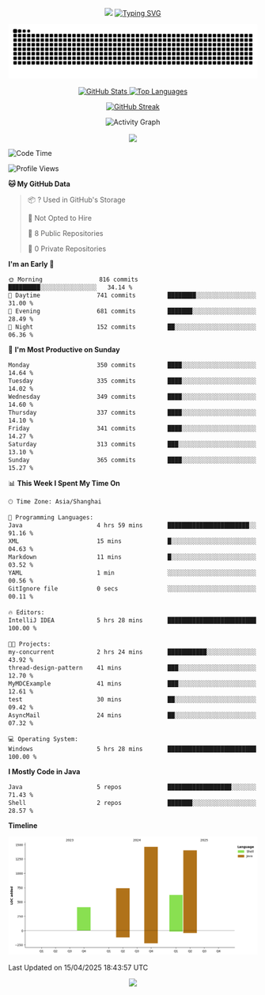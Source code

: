 <!-- -->

<p align="center">
<img src="https://capsule-render.vercel.app/api?type=waving&color=timeGradient&height=300&&section=header&text=HI%20THEME!&fontSize=90&fontAlign=50&fontAlignY=30&desc=I%20am%20AlfonsoKevin!&descAlign=50&descSize=30&descAlignY=60&animation=twinkling" />
    <a align="center" href="https://www.kaijavademo.top/"><img src="https://readme-typing-svg.demolab.com?font=Fira+Code&center=true&pause=1000&width=435&lines=Welcome+to+my+GitHub+profile+page!;%E6%AC%A2%E8%BF%8E%E6%9D%A5%E5%88%B0%E6%88%91%E7%9A%84GitHub%E4%B8%BB%E9%A1%B5%EF%BC%81" alt="Typing SVG" height=200 /> </a>
</p>
 <p align="center"><img src="https://raw.githubusercontent.com/AlfonsoKevin/AlfonsoKevin/output/github-contribution-grid-snake.svg"></p>

</p>


<p align="center" >
  <a href="https://github.com/AlfonsoKevin">  
    <img src="https://github-readme-stats.vercel.app/api/?username=AlfonsoKevin&layout=compact&border_radius=20" width="400"  alt="GitHub Stats" />
  </a>
  <a href="https://www.kaijavademo.top/">
    <img src="https://github-readme-stats.vercel.app/api/top-langs/?username=AlfonsoKevin&layout=compact&border_radius=20" width=400 alt="Top Languages"/>
  </a>
</p>


<p align="center">
    <a href="https://github.com/AlfonsoKevin">
    <img src="https://streak-stats.demolab.com?user=AlfonsoKevin&theme=transparent&hide_border=false%C2%A0%C2%A0%E5%81%87&short_numbers=false%C2%A0%C2%A0%E5%81%87&card_width=595&card_height=234" height="400"  alt="GitHub Streak" />
    </a>
</p>



<p align="center">
    <img width="800" src="https://github-readme-activity-graph.vercel.app/graph?username=AlfonsoKevin&theme=github-compact&hide_border=true&area=true&from=2024-06-01&to=2024-12-31&grid=false&custom_title=Activity%20Graph" alt="Activity Graph" title="Activity Graph" />
</p> 




<p align="center">
	<img align="center" src="https://skillicons.dev/icons?i=idea,java,mysql,redis,spring,rocket,html,css,js,react,linux,py,c,clion,docker,md,stackoverflow&theme=light" />    
</p>


<!--START_SECTION:waka-->
![Code Time](http://img.shields.io/badge/Code%20Time-75%20hrs%2028%20mins-blue)

![Profile Views](http://img.shields.io/badge/Profile%20Views-0-blue)

**🐱 My GitHub Data** 

> 📦 ? Used in GitHub's Storage 
 > 
> 🚫 Not Opted to Hire
 > 
> 📜 8 Public Repositories 
 > 
> 🔑 0 Private Repositories 
 > 
**I'm an Early 🐤** 

```text
🌞 Morning                816 commits         █████████░░░░░░░░░░░░░░░░   34.14 % 
🌆 Daytime                741 commits         ████████░░░░░░░░░░░░░░░░░   31.00 % 
🌃 Evening                681 commits         ███████░░░░░░░░░░░░░░░░░░   28.49 % 
🌙 Night                  152 commits         ██░░░░░░░░░░░░░░░░░░░░░░░   06.36 % 
```
📅 **I'm Most Productive on Sunday** 

```text
Monday                   350 commits         ████░░░░░░░░░░░░░░░░░░░░░   14.64 % 
Tuesday                  335 commits         ████░░░░░░░░░░░░░░░░░░░░░   14.02 % 
Wednesday                349 commits         ████░░░░░░░░░░░░░░░░░░░░░   14.60 % 
Thursday                 337 commits         ████░░░░░░░░░░░░░░░░░░░░░   14.10 % 
Friday                   341 commits         ████░░░░░░░░░░░░░░░░░░░░░   14.27 % 
Saturday                 313 commits         ███░░░░░░░░░░░░░░░░░░░░░░   13.10 % 
Sunday                   365 commits         ████░░░░░░░░░░░░░░░░░░░░░   15.27 % 
```


📊 **This Week I Spent My Time On** 

```text
🕑︎ Time Zone: Asia/Shanghai

💬 Programming Languages: 
Java                     4 hrs 59 mins       ███████████████████████░░   91.16 % 
XML                      15 mins             █░░░░░░░░░░░░░░░░░░░░░░░░   04.63 % 
Markdown                 11 mins             █░░░░░░░░░░░░░░░░░░░░░░░░   03.52 % 
YAML                     1 min               ░░░░░░░░░░░░░░░░░░░░░░░░░   00.56 % 
GitIgnore file           0 secs              ░░░░░░░░░░░░░░░░░░░░░░░░░   00.11 % 

🔥 Editors: 
IntelliJ IDEA            5 hrs 28 mins       █████████████████████████   100.00 % 

🐱‍💻 Projects: 
my-concurrent            2 hrs 24 mins       ███████████░░░░░░░░░░░░░░   43.92 % 
thread-design-pattern    41 mins             ███░░░░░░░░░░░░░░░░░░░░░░   12.70 % 
MyMDCExample             41 mins             ███░░░░░░░░░░░░░░░░░░░░░░   12.61 % 
test                     30 mins             ██░░░░░░░░░░░░░░░░░░░░░░░   09.42 % 
AsyncMail                24 mins             ██░░░░░░░░░░░░░░░░░░░░░░░   07.32 % 

💻 Operating System: 
Windows                  5 hrs 28 mins       █████████████████████████   100.00 % 
```

**I Mostly Code in Java** 

```text
Java                     5 repos             ██████████████████░░░░░░░   71.43 % 
Shell                    2 repos             ███████░░░░░░░░░░░░░░░░░░   28.57 % 
```



**Timeline**

![Lines of Code chart](https://raw.githubusercontent.com/AlfonsoKevin/AlfonsoKevin/main/assets/bar_graph.png)


 Last Updated on 15/04/2025 18:43:57 UTC
<!--END_SECTION:waka-->

<p align="center">
    <a href="https://github.com/AlfonsoKevin"></a><img src="https://img.shields.io/badge/GitHub-grey?logo=github" />
</p>
